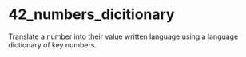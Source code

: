 # 42_numbers_dicitionary
Translate a number into their value written language using a language dictionary of key numbers.
